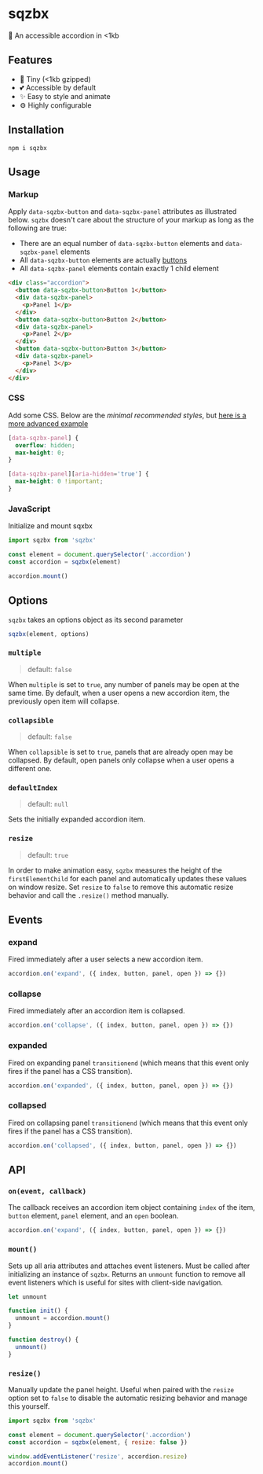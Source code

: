 # sqzbx

🎹 An accessible accordion in <1kb

## Features

- 🔬 Tiny (<1kb gzipped)
- 💕 Accessible by default
- ✨ Easy to style and animate
- ⚙️ Highly configurable

## Installation

```
npm i sqzbx
```

## Usage

### Markup

Apply `data-sqzbx-button` and `data-sqzbx-panel` attributes as illustrated below. `sqzbx` doesn't care about the structure of your markup as long as the following are true:

- There are an equal number of `data-sqzbx-button` elements and `data-sqzbx-panel` elements
- All `data-sqzbx-button` elements are actually [buttons](https://developer.mozilla.org/en-US/docs/Web/HTML/Element/button)
- All `data-sqzbx-panel` elements contain exactly 1 child element

```html
<div class="accordion">
  <button data-sqzbx-button>Button 1</button>
  <div data-sqzbx-panel>
    <p>Panel 1</p>
  </div>
  <button data-sqzbx-button>Button 2</button>
  <div data-sqzbx-panel>
    <p>Panel 2</p>
  </div>
  <button data-sqzbx-button>Button 3</button>
  <div data-sqzbx-panel>
    <p>Panel 3</p>
  </div>
</div>
```

### CSS

Add some CSS. Below are the _minimal recommended styles_, but [here is a more advanced example](index.html)

```css
[data-sqzbx-panel] {
  overflow: hidden;
  max-height: 0;
}

[data-sqzbx-panel][aria-hidden='true'] {
  max-height: 0 !important;
}
```

### JavaScript

Initialize and mount sqxbx

```js
import sqzbx from 'sqzbx'

const element = document.querySelector('.accordion')
const accordion = sqzbx(element)

accordion.mount()
```

## Options

`sqzbx` takes an options object as its second parameter

```js
sqzbx(element, options)
```

<!--
multiple = false,
collapsible = false,
defaultIndex = null,
resize = true, -->

### `multiple`

> default: `false`

When `multiple` is set to `true`, any number of panels may be open at the same time. By default, when a user opens a new accordion item, the previously open item will collapse.

### `collapsible`

> default: `false`

When `collapsible` is set to `true`, panels that are already open may be collapsed. By default, open panels only collapse when a user opens a different one.

### `defaultIndex`

> default: `null`

Sets the initially expanded accordion item.

### `resize`

> default: `true`

In order to make animation easy, `sqzbx` measures the height of the `firstElementChild` for each panel and automatically updates these values on window resize. Set `resize` to `false` to remove this automatic resize behavior and call the `.resize()` method manually.

## Events

### expand

Fired immediately after a user selects a new accordion item.

```js
accordion.on('expand', ({ index, button, panel, open }) => {})
```

### collapse

Fired immediately after an accordion item is collapsed.

```js
accordion.on('collapse', ({ index, button, panel, open }) => {})
```

### expanded

Fired on expanding panel `transitionend` (which means that this event only fires if the panel has a CSS transition).

```js
accordion.on('expanded', ({ index, button, panel, open }) => {})
```

### collapsed

Fired on collapsing panel `transitionend` (which means that this event only fires if the panel has a CSS transition).

```js
accordion.on('collapsed', ({ index, button, panel, open }) => {})
```

## API

### `on(event, callback)`

The callback receives an accordion item object containing `index` of the item, `button` element, `panel` element, and an `open` boolean.

```js
accordion.on('expand', ({ index, button, panel, open }) => {})
```

### `mount()`

Sets up all aria attributes and attaches event listeners. Must be called after initializing an instance of `sqzbx`. Returns an `unmount` function to remove all event listeners which is useful for sites with client-side navigation.

```js
let unmount

function init() {
  unmount = accordion.mount()
}

function destroy() {
  unmount()
}
```

### `resize()`

Manually update the panel height. Useful when paired with the `resize` option set to `false` to disable the automatic resizing behavior and manage this yourself.

```js
import sqzbx from 'sqzbx'

const element = document.querySelector('.accordion')
const accordion = sqzbx(element, { resize: false })

window.addEventListener('resize', accordion.resize)
accordion.mount()
```
